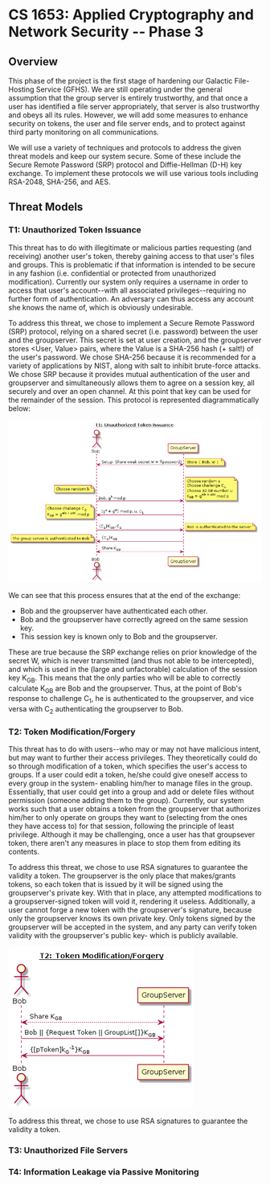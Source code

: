 # CS 1653: Applied Cryptography and Network Security -- Phase 3 #
## Overview ##

This phase of the project is the first stage of hardening our Galactic File-Hosting Service (GFHS). We are still operating under the general assumption that the group server is entirely trustworthy, and that once a user has identified a file server appropriately, that server is also trustworthy and obeys all its rules. However, we will add some measures to enhance security on tokens, the user and file server ends, and to protect against third party monitoring on all communications.

We will use a variety of techniques and protocols to address the given threat models and keep our system secure. Some of these include the Secure Remote Password (SRP) protocol and Diffie-Hellman (D-H) key exchange. To implement these protocols we will use various tools including RSA-2048, SHA-256, and AES.



## Threat Models ##
### T1: Unauthorized Token Issuance ###
This threat has to do with illegitimate or malicious parties requesting (and receiving) another user's token, thereby gaining access to that user's files and groups. This is problematic if that information is intended to be secure in any fashion (i.e. confidential or protected from unauthorized modification). Currently our system only requires a username in order to access that user's account--with all associated privileges--requiring no further form of authentication. An adversary can thus access any account she knows the name of, which is obviously undesirable.  


To address this threat, we chose to implement a Secure Remote Password (SRP) protocol, relying on a shared secret (i.e. password) between the user and the groupserver. This secret is set at user creation, and the groupserver stores <User, Value> pairs, where the Value is a SHA-256 hash (+ salt!) of the user's password. We chose SHA-256 because it is recommended for a variety of applications by NIST, along with salt to inhibit brute-force attacks. We chose SRP because it provides mutual authentication of the user and groupserver and simultaneously allows them to agree on a session key, all securely and over an open channel. At this point that key can be used for the remainder of the session. This protocol is represented diagrammatically below:  

![Image of SRP](./img/T1.png)  

We can see that this process ensures that at the end of the exchange:
-   Bob and the groupserver have authenticated each other.
-   Bob and the groupserver have correctly agreed on the same session key.
-   This session key is known only to Bob and the groupserver.

These are true because the SRP exchange relies on prior knowledge of the secret W, which is never transmitted (and thus not able to be intercepted), and which is used in the (large and unfactorable) calculation of the session key K<sub>GB</sub>. This means that the only parties who will be able to correctly calculate K<sub>GB</sub> are Bob and the groupserver. Thus, at the point of Bob's response to challenge C<sub>1</sub>, he is authenticated to the groupserver, and vice versa with C<sub>2</sub> authenticating the groupserver to Bob.



### T2: Token Modification/Forgery ###
This threat has to do with users--who may or may not have malicious intent, but may want to further their access privileges. They theoretically could do so through modification of a token, which specifies the user's access to groups. If a user could edit a token, he/she could give oneself access to every group in the system- enabling him/her to manage files in the group. Essentially, that user could get into a group and add or delete files without permission (someone adding them to the group). Currently, our system works such that a user obtains a token from the groupserver that authorizes him/her to only operate on groups they want to (selecting from the ones they have access to) for that session, following the principle of least privilege. Although it may be challenging, once a user has that groupsever token, there aren't any measures in place to stop them from editing its contents.

To address this threat, we chose to use RSA signatures to guarantee the validity a token. The groupserver is the only place that makes/grants tokens, so each token that is issued by it will be signed using the groupserver's private key. With that in place, any attempted modifications to a groupserver-signed token will void it, rendering it useless. Additionally, a user cannot forge a new token with the groupserver's signature, because only the groupserver knows its own private key. Only tokens signed by the groupserver will be accepted in the system, and any party can verify token validity with the groupserver's public key- which is publicly available.

![Image of Token Signature](./img/T2.png)  

To address this threat, we chose to use RSA signatures to guarantee the validity a token.

### T3: Unauthorized File Servers ###

### T4: Information Leakage via Passive Monitoring ###
